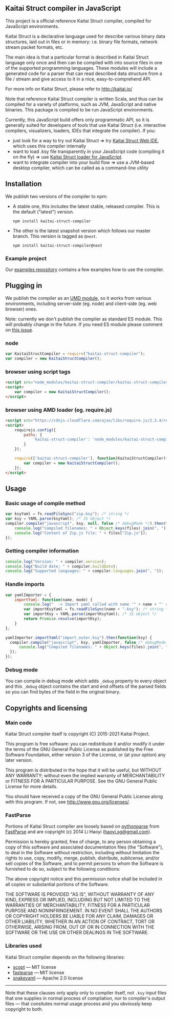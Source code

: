 ## Kaitai Struct compiler in JavaScript

This project is a official reference Kaitai Struct compiler, compiled
for JavaScript environments.

Kaitai Struct is a declarative language used for describe various
binary data structures, laid out in files or in memory: i.e. binary
file formats, network stream packet formats, etc.

The main idea is that a particular format is described in Kaitai
Struct language only once and then can be compiled with  into
source files in one of the supported programming languages. These
modules will include a generated code for a parser that can read
described data structure from a file / stream and give access to it in
a nice, easy-to-comprehend API.

For more info on Kaitai Struct, please refer to http://kaitai.io/

Note that reference Kaitai Struct compiler is written Scala, and thus
can be compiled for a variety of platforms, such as JVM, JavaScript
and native binaries. This package is compiled to be run JavaScript
environments.

Currently, this JavaScript build offers only programmatic API, so it
is generally suited for developers of tools that use Kaitai Struct
(i.e. interactive compilers, visualizers, loaders, IDEs that integrate
the compiler). If you:

* just look for a way to try out Kaitai Struct => try
  [Kaitai Struct Web IDE](https://ide.kaitai.io/), which uses this
  compiler internally
* want to load .ksy file transparently in your JavaScript code
  (compiling it on the fly) => use
  [Kaitai Struct loader for JavaScript](https://github.com/kaitai-io/kaitai-struct-loader).
* want to integrate compiler into your build flow => use a JVM-based
  desktop compiler, which can be called as a command-line utility

## Installation

We publish two versions of the compiler to npm:
 - A stable one, this includes the latest stable, released compiler. This is the default ("latest") version.
   ```
   npm install kaitai-struct-compiler
   ```
 - The other is the latest snapshot version which follows our master branch. This version is tagged as `@next`.
   ```
   npm install kaitai-struct-compiler@next
   ```

### Example project

Our [examples repository](https://github.com/kaitai-io/kaitai_struct_examples) contains a few examples how to use the compiler.

## Plugging in

We publish the compiler as an [UMD module](https://github.com/umdjs/umd), so it works from various environments, including server-side (eg. node) and client-side (eg. web browser) ones.

Note: currently we don't publish the compiler as standard ES module. This will probably change in the future. If you need ES module please comment on [this issue](https://github.com/kaitai-io/kaitai_struct/issues/180).

### node

```javascript
var KaitaiStructCompiler = require("kaitai-struct-compiler");
var compiler = new KaitaiStructCompiler();
```

### browser using script tags

```html
<script src="node_modules/kaitai-struct-compiler/kaitai-struct-compiler.js"></script> 
<script>
    var compiler = new KaitaiStructCompiler();
</script>
```

### browser using AMD loader (eg. require.js)

```html
<script src="https://cdnjs.cloudflare.com/ajax/libs/require.js/2.3.4/require.min.js"></script>
<script>
    requirejs.config({ 
        paths: {
            'kaitai-struct-compiler': 'node_modules/kaitai-struct-compiler/kaitai-struct-compiler'
        }
    });

    require(['kaitai-struct-compiler'], function(KaitaiStructCompiler){
        var compiler = new KaitaiStructCompiler();
    });
</script>
```

## Usage

### Basic usage of compile method

```javascript
var ksyYaml = fs.readFileSync("zip.ksy"); /* string */
var ksy = YAML.parse(ksyYaml); /* JS object */
compiler.compile("javascript", ksy, null, false /* debugMode */).then(function(files) {
    console.log("Compiled filenames: " + Object.keys(files).join(", "));
    console.log("Content of Zip.js file: " + files["Zip.js"]);
});
```

### Getting compiler information

```javascript
console.log("Version: " + compiler.version);
console.log("Build date: " + compiler.buildDate);
console.log("Supported languages: " + compiler.languages.join(", "));
```

### Handle imports

```javascript
var yamlImporter = {
    importYaml: function(name, mode) {
        console.log("  -> Import yaml called with name '" + name + "' and mode '" + mode + "'.");
        var importKsyYaml = fs.readFileSync(name + ".ksy"); /* string */
        var importKsy = YAML.parse(importKsyYaml); /* JS object */
        return Promise.resolve(importKsy);
    }
};

yamlImporter.importYaml("import_outer.ksy").then(function(ksy) {
  compiler.compile("javascript", ksy, yamlImporter, false /* debugMode */).then(function(files) {
      console.log("Compiled filenames: " + Object.keys(files).join(", "));
  });
});
```

### Debug mode

You can compile in debug mode which adds `_debug` property to every object and this `_debug` object contains the start and end offsets of the parsed fields so you can find bytes of the field in the original binary.

## Copyrights and licensing

### Main code

Kaitai Struct compiler itself is copyright (C) 2015-2021 Kaitai
Project.

This program is free software: you can redistribute it and/or modify
it under the terms of the GNU General Public License as published by
the Free Software Foundation, either version 3 of the License, or (at
your option) any later version.

This program is distributed in the hope that it will be useful, but
WITHOUT ANY WARRANTY; without even the implied warranty of
MERCHANTABILITY or FITNESS FOR A PARTICULAR PURPOSE.  See the GNU
General Public License for more details.

You should have received a copy of the GNU General Public License
along with this program.  If not, see <http://www.gnu.org/licenses/>.

### FastParse

Portions of Kaitai Struct compiler are loosely based on
[pythonparse](https://github.com/lihaoyi/fastparse/tree/master/pythonparse/shared/src/main/scala/pythonparse)
from [FastParse](http://www.lihaoyi.com/fastparse/) and are copyright
(c) 2014 Li Haoyi (haoyi.sg@gmail.com).

Permission is hereby granted, free of charge, to any person obtaining
a copy of this software and associated documentation files (the
"Software"), to deal in the Software without restriction, including
without limitation the rights to use, copy, modify, merge, publish,
distribute, sublicense, and/or sell copies of the Software, and to
permit persons to whom the Software is furnished to do so, subject to
the following conditions:

The above copyright notice and this permission notice shall be
included in all copies or substantial portions of the Software.

THE SOFTWARE IS PROVIDED "AS IS", WITHOUT WARRANTY OF ANY KIND,
EXPRESS OR IMPLIED, INCLUDING BUT NOT LIMITED TO THE WARRANTIES OF
MERCHANTABILITY, FITNESS FOR A PARTICULAR PURPOSE AND
NONINFRINGEMENT. IN NO EVENT SHALL THE AUTHORS OR COPYRIGHT HOLDERS BE
LIABLE FOR ANY CLAIM, DAMAGES OR OTHER LIABILITY, WHETHER IN AN ACTION
OF CONTRACT, TORT OR OTHERWISE, ARISING FROM, OUT OF OR IN CONNECTION
WITH THE SOFTWARE OR THE USE OR OTHER DEALINGS IN THE SOFTWARE.

### Libraries used

Kaitai Struct compiler depends on the following libraries:

* [scopt](https://github.com/scopt/scopt) — MIT license
* [fastparse](http://www.lihaoyi.com/fastparse/) — MIT license
* [snakeyaml](https://bitbucket.org/asomov/snakeyaml) — Apache 2.0 license

---

Note that these clauses only apply only to compiler itself, not `.ksy`
input files that one supplies in normal process of compilation, nor to
compiler's output files — that consitutes normal usage process and you
obviously keep copyright to both.
